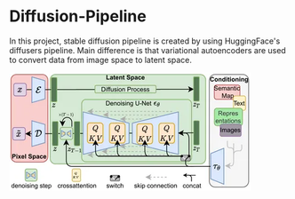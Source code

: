 # Diffusion-Pipeline
In this project, stable diffusion pipeline is created by using HuggingFace's diffusers pipeline. Main difference is that variational autoencoders are used to convert data from image space to latent space.

![](images/Stable_Diffusion_architecture.png?raw=true "Stable diffusion Architecture")
